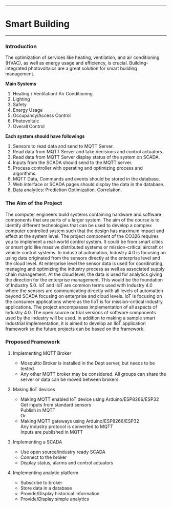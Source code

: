 ___
# Smart Building
___

### Introduction

The optimization of services like heating, ventilation, and air conditioning (HVAC), as well as energy usage and efficiency, is crucial. Building-integrated photovoltaics are a great solution for smart building management.

**Main Systems**
  1. Heating / Ventilation/ Air Conditioning
  2. Lighting
  3. Safety
  4. Energy Usage
  5. Occupancy/Access Control
  6. Photovoltaic
  7. Overall Control  
  
**Each system should have followings**
  1. Sensors to read data and send to MQTT Server.
  2. Read data from MQTT Server and take decisions and control actuators.
  3. Read data from MQTT Server display status of the system on SCADA.
  4. Inputs from the SCADA should send to the MQTT server.
  5. Process controller with operating and optimizing process and algorithms.
  6. MQTT Data, Commands and events should be stored in the database.
  7. Web interface or SCADA pages should display the data in the database.
  8. Data analytics: Prediction Optimization. Correlation.


### The Aim of the Project

The computer engineers build systems containing hardware and software components that are parts of a larger system. The aim of the course is to identify different technologies that can be used to develop a complex computer controlled system such that the design has maximum impact and effect at the system level. 
The project component of the CO326 requires you to implement a real-world control system. It could be from smart cities or smart grid like massive distributed systems or mission-critical aircraft or vehicle control systems.
In industrial automation, Industry 4.0 is focusing on using data originated from the sensors directly at the enterprise level and the cloud level. At enterprise level the sensor data is used for coordinating, managing and optimizing the industry process as well as associated supply chain management. At the cloud level, the data is used for analytics giving the direction for the enterprise management. This would be the foundation of Industry 5.0.
IoT and IIoT are common terms used with Industry 4.0 where the sensors are communicating directly with all levels of automation beyond SCADA focusing on enterprise and cloud levels. IoT is focusing on the consumer applications where as the IIoT is for mission-critical industry applications.
The project encompasses implementation of all aspects of Industry 4.0. The open source or trial versions of software components used by the industry will be used. In addition to making a sample smart industrial implementation, it is aimed to develop an IIoT application framework so the future projects can be based on the framework.

### Proposed Framework

1. Implementing MQTT Broker  
    * Mosquitto Broker is installed in the Dept server, but needs to be tested.  
    * Any other MQTT broker may be considered. All groups can share the server or data can be moved between brokers.

2. Making IIoT devices     
    * Making MQTT enabled IoT device using Arduino/ESP8266/ESP32  
      Get inputs from standard sensors  
      Publish in MQTT  
  Or  
    * Making MQTT gateways using Arduino/ESP8266/ESP32  
      Any industry protocol is converted to MQTT  
      Inputs are published in MQTT   

3. Implementing a SCADA
    * Use open source/industry ready SCADA
    * Connect to the broker
    * Display status, alarms and control actuators

4. Implementing analytic platform 
    * Subscribe to broker
    * Store data in a database
    * Provide/Display historical information
    * Provide/Display simple analytics



